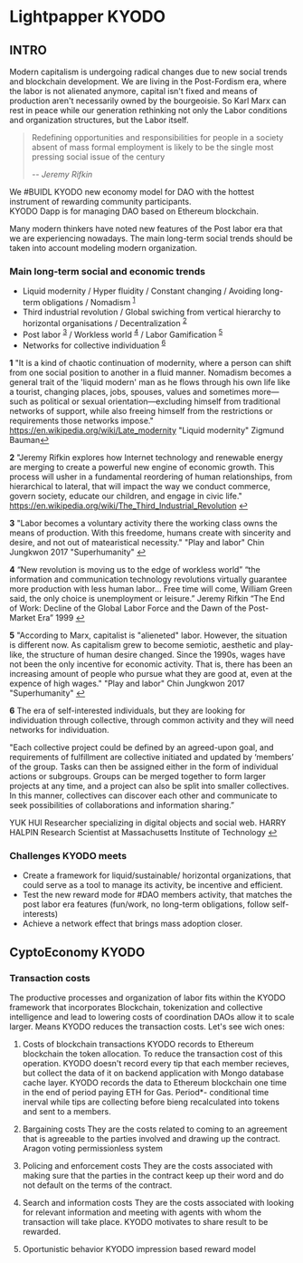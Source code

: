 # Lightpapper KYODO
## INTRO

Modern capitalism is undergoing radical changes due to new social trends and blockchain development. We are living in the Post-Fordism era, where the labor is not alienated anymore, capital isn't fixed and means of production aren't necessarily owned by the bourgeoisie. So Karl Marx can rest in peace while our generation rethinking not only the Labor conditions and organization structures, but the Labor itself.

> Redefining opportunities and responsibilities for people in a society absent of mass formal employment is likely to be the single most pressing social issue of the century
>
> -- *Jeremy Rifkin*

We #BUIDL KYODO new economy model for DAO with the hottest instrument of rewarding community participants.   
KYODO Dapp is for managing DAO based on Ethereum blockchain.

Many modern thinkers have noted new features of the Post labor era that we are experiencing nowadays.
The main long-term social trends should be taken into account modeling modern organization. 

### Main long-term social and economic trends
- Liquid modernity / Hyper fluidity / Constant changing / Avoiding long-term obligations / Nomadism <sup id="a1">[1](#f1)</sup>
- Third industrial revolution / Global swiching from vertical hierarchy to horizontal organisations / Decentralization <sup id="a2">[2](#f2)</sup>
- Post labor <sup id="a3">[3](#f3)</sup> / Workless world <sup id="a4">[4](#f4)</sup>  / Labor Gamification <sup id="a5">[5](#f5)</sup> 
- Networks for collective individuation  <sup id="a6">[6](#f6)</sup> 

<b id="f1">1</b> 
"It is a kind of chaotic continuation of modernity, where a person can shift from one social position to another in a fluid manner. Nomadism becomes a general trait of the 'liquid modern' man as he flows through his own life like a tourist, changing places, jobs, spouses, values and sometimes more—such as political or sexual orientation—excluding himself from traditional networks of support, while also freeing himself from the restrictions or requirements those networks impose."
https://en.wikipedia.org/wiki/Late_modernity 
"Liquid modernity" Zigmund Bauman[↩](#a1)

<b id="f2">2</b> 
"Jeremy Rifkin explores how Internet technology and renewable energy are merging to create a powerful new engine of economic growth. This process will usher in a fundamental reordering of human relationships, from hierarchical to lateral, that will impact the way we conduct commerce, govern society, educate our children, and engage in civic life."
https://en.wikipedia.org/wiki/The_Third_Industrial_Revolution [↩](#a2)

<b id="f3">3</b> 
"Labor becomes a voluntary activity there the working class owns the means of production. With this freedome, humans create with sincerity and desire, and not out of matearistical necessity."
"Play and labor" Chin Jungkwon 2017 "Superhumanity" [↩](#a3)

<b id="f4">4</b> 
“New revolution is moving us to the edge of workless world”
“the information and communication technology revolutions virtually guarantee more production with less human labor… Free time will come, William Green said, the only choice is unemployment or leisure.” 
Jeremy Rifkin “The End of Work: Decline of the Global Labor Force and the Dawn of the Post-Market Era” 1999 [↩](#a4)

<b id="f5">5</b> 
"According to Marx, capitalist is "alieneted" labor. However, the situation is different now. As capitalism grew to become semiotic, aesthetic and play-like, the structure of human desire changed. Since the 1990s, wages have not been the only incentive for economic activity. That is, there has been an increasing amount of people who pursue what they are good at, even at the expence of high wages."
"Play and labor" Chin Jungkwon 2017 "Superhumanity" [↩](#a5)

<b id="f6">6</b> 
The era of self-interested individuals, but they are looking for individuation through collective, through common activity and they will need networks for individuation.

"Each collective project could be defined by an agreed-upon goal, and requirements of fulfillment are collective initiated and updated by ‘members’ of the group.
Tasks can then be assigned either in the form of individual actions or subgroups. Groups can be merged together to form larger projects at any time, and a project can also be split into smaller collectives. 
In this manner, collectives can discover each other and communicate to seek possibilities of collaborations and information sharing.” 

YUK HUI Researcher specializing in digital objects and social web.
HARRY HALPIN Research Scientist at Massachusetts Institute of Technology [↩](#a6)


### Challenges KYODO meets

- Create a framework for liquid/sustainable/ horizontal organizations, that could serve as a tool to manage its activity, be incentive and efficient. 
- Test the new reward mode for #DAO members activity, that matches the post labor era features (fun/work, no long-term obligations, follow self-interests)
-  Achieve a network effect that brings mass adoption closer.

## CyptoEconomy KYODO

### Transaction costs
The productive processes and organization of labor fits within the KYODO framework that incorporates Blockchain, tokenization and collective intelligence and lead to lowering costs of coordination DAOs allow it to scale larger. Means KYODO reduces the transaction costs. Let's see wich ones:

1. Costs of blockchain transactions
KYODO records to Ethereum blockchain the token allocation. To reduce the transaction cost of this operation. KYODO doesn't record every tip that each member recieves, but collect the data of it on backend application with Mongo database cache layer. KYODO records the data to Ethereum blockchain one time in the end of period paying ETH for Gas.
Period*- conditional time inerval while tips are collecting before bieng recalculated into tokens and sent to a members.

2. Bargaining costs 
They are the costs related to coming to an agreement that is agreeable to the parties involved and drawing up the contract. 
Aragon voting
permissionless system

3. Policing and enforcement costs
They are the costs associated with making sure that the parties in the contract keep up their word and do not default on the terms of the contract.

4. Search and information costs
They are the costs associated with looking for relevant information and meeting with agents with whom the transaction will take place.
KYODO motivates to share result to be rewarded.

5. Oportunistic behavior
KYODO impression based reward model



